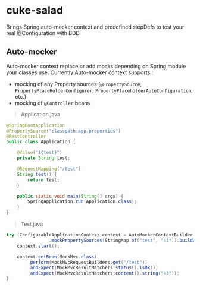 # cuke-salad

Brings Spring auto-mocker context and predefined stepDefs to test your real @Configuration with BDD.

## Auto-mocker

Auto-mocker context replace or add mocks depending on Spring module your classes use.
Currently Auto-mocker context supports :
* mocking of any Property sources (`@PropertySource`, `PropertyPlaceHolderConfigurer`, `PropertyPlaceholderAutoConfiguration`, etc.)
* mocking of `@Controller` beans

> Application.java

```java
@SpringBootApplication
@PropertySource("classpath:app.properties")
@RestController
public class Application {

	@Value("${test}")
	private String test;

	@RequestMapping("/test")
	String test() {
		return test;
	}

	public static void main(String[] args) {
		SpringApplication.run(Application.class);
	}
}
```

> Test.java

```java
try (ConfigurableApplicationContext context = AutoMockerContextBuilder.newBuilder()
				.mockPropertySources(StringMap.of("test", "43")).buildWithJavaConfig(Application.class)) {
	context.start();

	context.getBean(MockMvc.class)
		.perform(MockMvcRequestBuilders.get("/test"))
		.andExpect(MockMvcResultMatchers.status().isOk())
		.andExpect(MockMvcResultMatchers.content().string("43"));
}
```